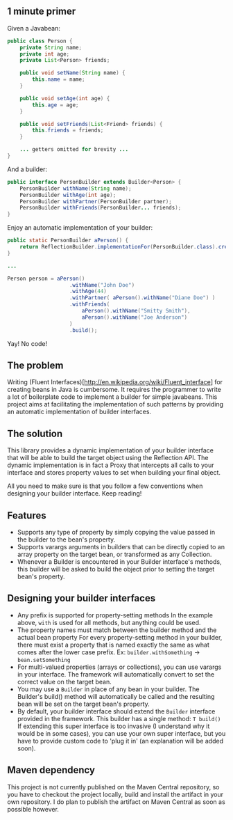 ## 1 minute primer

Given a Javabean:

```java
public class Person {
    private String name;
    private int age;
    private List<Person> friends;

    public void setName(String name) {
        this.name = name;
    }

    public void setAge(int age) {
        this.age = age;
    }

    public void setFriends(List<Friend> friends) {
        this.friends = friends;
    }

    ... getters omitted for brevity ...
}
```

And a builder:

```java
public interface PersonBuilder extends Builder<Person> {
    PersonBuilder withName(String name);
    PersonBuilder withAge(int age);
    PersonBuilder withPartner(PersonBuilder partner);
    PersonBuilder withFriends(PersonBuilder... friends);
}
```

Enjoy an automatic implementation of your builder:

```java
public static PersonBuilder aPerson() {
    return ReflectionBuilder.implementationFor(PersonBuilder.class).create();
}

...

Person person = aPerson()
                    .withName("John Doe")
                    .withAge(44)
                    .withPartner( aPerson().withName("Diane Doe") )
                    .withFriends(
                        aPerson().withName("Smitty Smith"),
                        aPerson().withName("Joe Anderson")
                    )
                    .build();
```

Yay! No code!

## The problem

Writing (Fluent Interfaces)[http://en.wikipedia.org/wiki/Fluent_interface] for creating beans in Java is cumbersome.
It requires the programmer to write a lot of boilerplate code to implement a builder for simple javabeans. This project
aims at facilitating the implementation of such patterns by providing an automatic implementation of builder interfaces.

## The solution

This library provides a dynamic implementation of your builder interface that will be able to build the target object using the Reflection API.
The dynamic implementation is in fact a Proxy that intercepts all calls to your interface and stores property values to set when building your final object.

All you need to make sure is that you follow a few conventions when designing your builder interface. Keep reading!

## Features

 * Supports any type of property by simply copying the value passed in the builder to the bean's property.
 * Supports varargs arguments in builders that can be directly copied to an array property on the target bean, or transformed as any Collection.
 * Whenever a Builder is encountered in your Builder interface's methods, this builder will be asked to build the object prior to setting the target bean's property.

## Designing your builder interfaces

 * Any prefix is supported for property-setting methods
 In the example above, `with` is used for all methods, but anything could be used.
 * The property names must match between the builder method and the actual bean property
 For every property-setting method in your builder, there must exist a property that is named exactly the same as what comes after the lower case prefix.
 Ex: `builder.withSomething` -> `bean.setSomething`
 * For multi-valued properties (arrays or collections), you can use varargs in your interface.
 The framework will automatically convert to set the correct value on the target bean.
 * You may use a `Builder` in place of any bean in your builder.
 The Builder's build() method will automatically be called and the resulting bean will be set on the target bean's property.
 * By default, your builder interface should extend the `Builder` interface provided in the framework.
 This builder has a single method: `T build()` If extending this super interface is too invasive (I understand why it would be in some cases),
 you can use your own super interface, but you have to provide custom code to 'plug it in' (an explanation will be added soon).

## Maven dependency

This project is not currently published on the Maven Central repository, so you have to checkout the project locally, build and install the
artifact in your own repository. I do plan to publish the artifact on Maven Central as soon as possible however.



